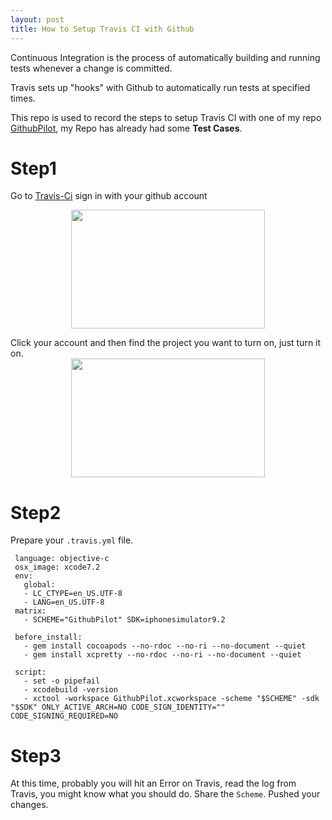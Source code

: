```yaml
---
layout: post
title: How to Setup Travis CI with Github
---
```


Continuous Integration is the process of automatically building and running tests whenever a change is committed.

Travis sets up "hooks" with Github to automatically run tests at specified times. 

This repo is used to record the steps to setup Travis CI with one of my repo [GithubPilot](https://github.com/jindulys/GithubPilot), my Repo has already had some **Test Cases**.

# Step1

Go to [Travis-Ci](https://travis-ci.org) sign in with your github account

<img src="http://jindulys.github.io/images/TravisLogin.png" width="310px" height="190px" style="margin: 0 auto; display: block;"/>

Click your account and then find the project you want to turn on, just turn it on.
<img src="http://jindulys.github.io/images/TurnOnGithubPilot.png" width="310px" height="190px" style="margin: 0 auto; display: block;"/>

# Step2

Prepare your `.travis.yml` file.
 
          
     language: objective-c
     osx_image: xcode7.2
     env:
       global:
       - LC_CTYPE=en_US.UTF-8
       - LANG=en_US.UTF-8
     matrix:
       - SCHEME="GithubPilot" SDK=iphonesimulator9.2

     before_install:
       - gem install cocoapods --no-rdoc --no-ri --no-document --quiet
       - gem install xcpretty --no-rdoc --no-ri --no-document --quiet

     script:
       - set -o pipefail
       - xcodebuild -version
       - xctool -workspace GithubPilot.xcworkspace -scheme "$SCHEME" -sdk "$SDK" ONLY_ACTIVE_ARCH=NO CODE_SIGN_IDENTITY="" CODE_SIGNING_REQUIRED=NO

# Step3

At this time, probably you will hit an Error on Travis, read the log from Travis, you might know what you should do. Share the `Scheme`.
Pushed your changes.

